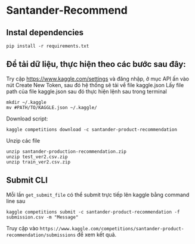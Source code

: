 # Santander-Recommend


## Instal dependencies
```
pip install -r requirements.txt
```
## Để tải dữ liệu, thực hiện theo các bước sau đây:
Try cập https://www.kaggle.com/settings và đăng nhập, ở mục API ấn vào nút Create New Token, sau đó hệ thống sẽ tải về file kaggle.json
Lấy file path của file kaggle.json sau đó thực hiện lệnh sau trong terminal
```
mkdir ~/.kaggle
mv #PATH/TO/KAGGLE.json ~/.kaggle/
```
Download script:
```
kaggle competitions download -c santander-product-recommendation
```
Unzip các file
```
unzip santander-production-recommendation.zip
unzip test_ver2.csv.zip
unzip train_ver2.csv.zip
```

## Submit CLI
Mỗi lần `get_submit_file` có thể submit trực tiếp lên kaggle bằng command line sau
```
kaggle competitions submit -c santander-product-recommendation -f submission.csv -m "Message"
```
Truy cập vào `https://www.kaggle.com/competitions/santander-product-recommendation/submissions` để xem kết quả.